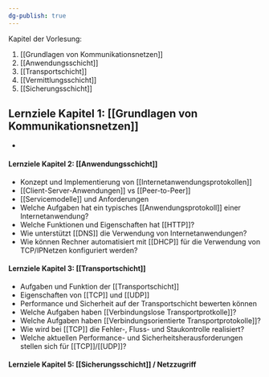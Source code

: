 ```yaml
---
dg-publish: true
---
```



Kapitel der Vorlesung:

1. [[Grundlagen von Kommunikationsnetzen]]
2. [[Anwendungsschicht]]
3. [[Transportschicht]]
4. [[Vermittlungsschicht]]
5. [[Sicherungsschicht]]


## Lernziele Kapitel 1: [[Grundlagen von Kommunikationsnetzen]]

-  


#### Lernziele Kapitel 2: [[Anwendungsschicht]]

- Konzept und Implementierung von [[Internetanwendungsprotokollen]]
- [[Client-Server-Anwendungen]] vs [[Peer-to-Peer]]
- [[Servicemodelle]] und Anforderungen
- Welche Aufgaben hat ein typisches [[Anwendungsprotokoll]] einer Internetanwendung? 
- Welche Funktionen und Eigenschaften hat [[HTTP]]? 
- Wie unterstützt [[DNS]] die Verwendung von Internetanwendungen? 
- Wie können Rechner automatisiert mit [[DHCP]] für die Verwendung von TCP/IPNetzen konfiguriert werden?


#### Lernziele Kapitel 3: [[Transportschicht]]

- Aufgaben und Funktion der [[Transportschicht]]
- Eigenschaften von [[TCP]] und [[UDP]]
- Performance und Sicherheit auf der Transportschicht bewerten können
- Welche Aufgaben haben [[Verbindungslose Transportprotkolle]]?
- Welche Aufgaben haben [[Verbindungsorientierte Transportprotokolle]]?
- Wie wird bei [[TCP]] die Fehler-, Fluss- und Staukontrolle realisiert? 
- Welche aktuellen Performance- und Sicherheitsherausforderungen stellen sich für [[TCP]]/[[UDP]]?




#### Lernziele Kapitel 5: [[Sicherungsschicht]] / Netzzugriff
